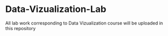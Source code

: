 # Data-Vizualization-Lab
All lab work corresponding to Data Vizualization course will be uploaded in this repository
